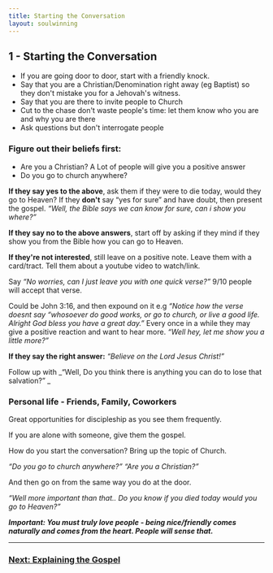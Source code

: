 ```yaml
---
title: Starting the Conversation
layout: soulwinning
---
```

## 1 - Starting the Conversation
* If you are going door to door, start with a friendly knock. 
* Say that you are a Christian/Denomination right away (eg Baptist) so they don't mistake you for a Jehovah's witness. 
* Say that you are there to invite people to Church
* Cut to the chase don't waste people's time: let them know who you are and why you are there
* Ask questions but don't interrogate people

### Figure out their beliefs first:
* Are you a Christian? A Lot of people will give you a positive answer
* Do you go to church anywhere?

**If they say yes to the above**, ask them if they were to die today, would they go to Heaven? If they __don't__ say “yes for sure” and have doubt, then present the gospel. _“Well, the Bible says we can know for sure, can i show you where?”_

**If they say no to the above answers**, start off by asking if they mind if they show you from the Bible how you can go to Heaven.

**If they're not interested**, still leave on a positive note. Leave them with a card/tract. Tell them about a youtube video to watch/link. 

Say _“No worries, can I just leave you with one quick verse?”_ 9/10 people will accept that verse.

Could be John 3:16, and then expound on it e.g _“Notice how the verse doesnt say “whosoever do good works, or go to church, or live a good life. Alright God bless you have a great day.”_ Every once in a while they may give a positive reaction and want to hear more. _“Well hey, let me show you a little more?”_

**If they say the right answer:** _“Believe on the Lord Jesus Christ!”_

Follow up with _“Well, Do you think there is anything you can do to lose that salvation?” _

### Personal life - Friends, Family, Coworkers
Great opportunities for discipleship as you see them frequently. 

If you are alone with someone, give them the gospel. 

How do you start the conversation? Bring up the topic of Church. 

_“Do you go to church anywhere?” “Are you a Christian?”_

And then go on from the same way you do at the door.  

_“Well more important than that.. Do you know if you died today would you go to Heaven?”_

_**Important: You must truly love people - being nice/friendly comes naturally and comes from the heart. People will sense that.**_

---

### [Next: Explaining the Gospel](/soulwinning/soulwinning-instruction/explaining-the-gospel)
